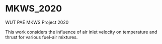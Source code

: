 # MKWS_2020
WUT PAE MKWS Project 2020

This work considers the influence of air inlet velocity on temperature and thrust for various fuel-air mixtures.
